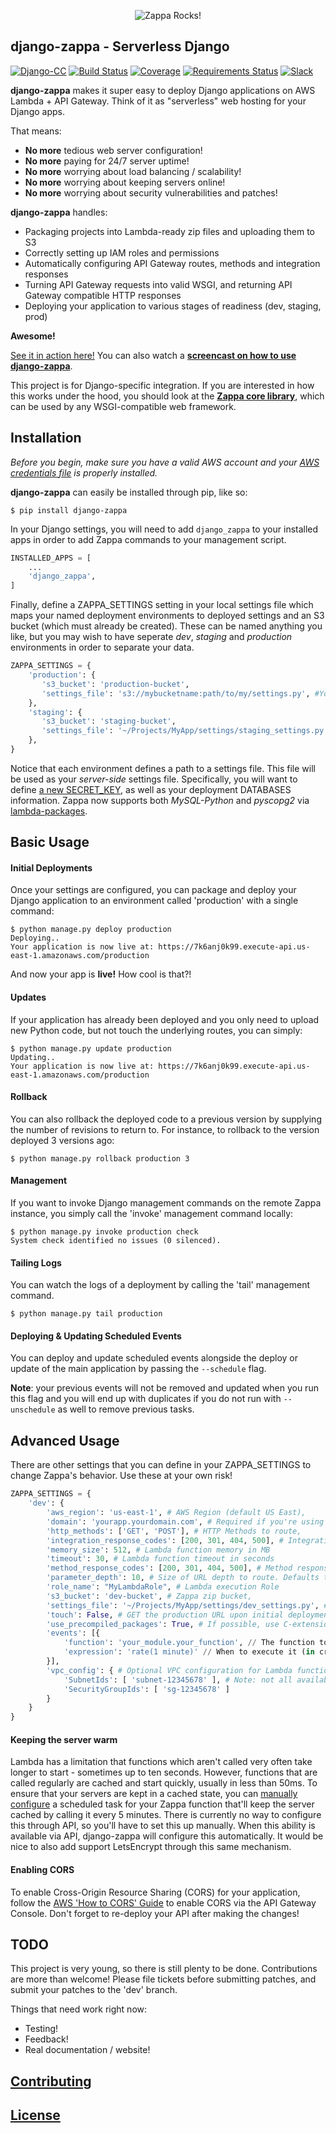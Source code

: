 <p align="center">
  <img src="http://i.imgur.com/oePnHJn.jpg" alt="Zappa Rocks!"/>
</p>

## django-zappa - Serverless Django

[![Django-CC](https://img.shields.io/badge/Django-CC-ee66dd.svg)](https://github.com/codingjoe/django-cc)
[![Build Status](https://travis-ci.org/Miserlou/django-zappa.svg)](https://travis-ci.org/Miserlou/django-zappa)
[![Coverage](https://img.shields.io/coveralls/Miserlou/django-zappa.svg)](https://coveralls.io/github/Miserlou/django-zappa)
[![Requirements Status](https://requires.io/github/Miserlou/django-zappa/requirements.svg?branch=master)](https://requires.io/github/Miserlou/django-zappa/requirements/?branch=master)
[![Slack](https://img.shields.io/badge/chat-slack-ff69b4.svg)](https://slackautoinviter.herokuapp.com/)

**django-zappa** makes it super easy to deploy Django applications on AWS Lambda + API Gateway. Think of it as "serverless" web hosting for your Django apps.

That means:

* **No more** tedious web server configuration!
* **No more** paying for 24/7 server uptime!
* **No more** worrying about load balancing / scalability!
* **No more** worrying about keeping servers online!
* **No more** worrying about security vulnerabilities and patches!

**django-zappa** handles:

* Packaging projects into Lambda-ready zip files and uploading them to S3
* Correctly setting up IAM roles and permissions
* Automatically configuring API Gateway routes, methods and integration responses
* Turning API Gateway requests into valid WSGI, and returning API Gateway compatible HTTP responses
* Deploying your application to various stages of readiness (dev, staging, prod)

__Awesome!__

[See it in action here!](https://zappa.gun.io/) You can also watch a **[screencast on how to use django-zappa](https://www.youtube.com/watch?v=plUrbPN0xc8&feature=youtu.be)**.

This project is for Django-specific integration. If you are interested in how this works under the hood, you should look at the **[Zappa core library](https://github.com/Miserlou/Zappa)**, which can be used by any WSGI-compatible web framework.

## Installation

_Before you begin, make sure you have a valid AWS account and your [AWS credentials file](https://blogs.aws.amazon.com/security/post/Tx3D6U6WSFGOK2H/A-New-and-Standardized-Way-to-Manage-Credentials-in-the-AWS-SDKs) is properly installed._

**django-zappa** can easily be installed through pip, like so:

    $ pip install django-zappa

In your Django settings, you will need to add `django_zappa` to your installed apps in order to add Zappa commands to your management script.

```python
INSTALLED_APPS = [
    ...
    'django_zappa',
]
```

Finally, define a ZAPPA_SETTINGS setting in your local settings file which maps your named deployment environments to deployed settings and an S3 bucket (which must already be created). These can be named anything you like, but you may wish to have seperate _dev_, _staging_ and _production_ environments in order to separate your data.

```python
ZAPPA_SETTINGS = {
    'production': {
       's3_bucket': 'production-bucket',
       'settings_file': 's3://mybucketname:path/to/my/settings.py', #You can also use the local format ~/Projects/MyApp/settings/production_settings.py
    },
    'staging': {
       's3_bucket': 'staging-bucket',
       'settings_file': '~/Projects/MyApp/settings/staging_settings.py',
    },
}
```

Notice that each environment defines a path to a settings file. This file will be used as your _server-side_ settings file. Specifically, you will want to define [a new SECRET_KEY](https://gist.github.com/Miserlou/a9cbe22d06cbabc07f21), as well as your deployment DATABASES information. Zappa now supports both _MySQL-Python_ and _pyscopg2_ via [lambda-packages](https://github.com/Miserlou/lambda-packages).

## Basic Usage

#### Initial Deployments

Once your settings are configured, you can package and deploy your Django application to an environment called 'production' with a single command:

    $ python manage.py deploy production
    Deploying..
    Your application is now live at: https://7k6anj0k99.execute-api.us-east-1.amazonaws.com/production

And now your app is **live!** How cool is that?!

#### Updates

If your application has already been deployed and you only need to upload new Python code, but not touch the underlying routes, you can simply:

    $ python manage.py update production
    Updating..
    Your application is now live at: https://7k6anj0k99.execute-api.us-east-1.amazonaws.com/production

#### Rollback

You can also rollback the deployed code to a previous version by supplying the number of revisions to return to. For instance, to rollback to the version deployed 3 versions ago:

    $ python manage.py rollback production 3

#### Management

If you want to invoke Django management commands on the remote Zappa instance, you simply call the 'invoke' management command locally:

    $ python manage.py invoke production check
    System check identified no issues (0 silenced).

#### Tailing Logs

You can watch the logs of a deployment by calling the 'tail' management command.

    $ python manage.py tail production

#### Deploying & Updating Scheduled Events

You can deploy and update scheduled events alongside the deploy or update of the main
application by passing the `--schedule` flag.

**Note**: your previous events will not be removed and updated when you run this
flag and you will end up with duplicates if you do not run with `--unschedule` as
well to remove previous tasks.

## Advanced Usage

There are other settings that you can define in your ZAPPA_SETTINGS
to change Zappa's behavior. Use these at your own risk!

```python
ZAPPA_SETTINGS = {
    'dev': {
        'aws_region': 'us-east-1', # AWS Region (default US East),
        'domain': 'yourapp.yourdomain.com', # Required if you're using a domain
        'http_methods': ['GET', 'POST'], # HTTP Methods to route,
        'integration_response_codes': [200, 301, 404, 500], # Integration response status codes to route
        'memory_size': 512, # Lambda function memory in MB
        'timeout': 30, # Lambda function timeout in seconds
        'method_response_codes': [200, 301, 404, 500], # Method response status codes to route
        'parameter_depth': 10, # Size of URL depth to route. Defaults to 8.
        'role_name': "MyLambdaRole", # Lambda execution Role
        's3_bucket': 'dev-bucket', # Zappa zip bucket,
        'settings_file': '~/Projects/MyApp/settings/dev_settings.py', # Server side settings file location or use the s3://mybucketname:path/to/my/settings.py format,
        'touch': False, # GET the production URL upon initial deployment (default True)
        'use_precompiled_packages': True, # If possible, use C-extension packages which have been pre-compiled for AWS Lambda
        'events': [{
            'function': 'your_module.your_function', // The function to execute
            'expression': 'rate(1 minute)' // When to execute it (in cron or rate format)
        }],
        'vpc_config': { # Optional VPC configuration for Lambda function
            'SubnetIds': [ 'subnet-12345678' ], # Note: not all availability zones support Lambda!
            'SecurityGroupIds': [ 'sg-12345678' ]
        }
    }
}
```

#### Keeping the server warm

Lambda has a limitation that functions which aren't called very often take longer to start - sometimes up to ten seconds. However, functions that are called regularly are cached and start quickly, usually in less than 50ms. To ensure that your servers are kept in a cached state, you can [manually configure](http://stackoverflow.com/a/27382253) a scheduled task for your Zappa function that'll keep the server cached by calling it every 5 minutes. There is currently no way to configure this through API, so you'll have to set this up manually. When this ability is available via API, django-zappa will configure this automatically. It would be nice to also add support LetsEncrypt through this same mechanism.

#### Enabling CORS

To enable Cross-Origin Resource Sharing (CORS) for your application, follow the [AWS 'How to CORS' Guide](https://docs.aws.amazon.com/apigateway/latest/developerguide/how-to-cors.html) to enable CORS via the API Gateway Console. Don't forget to re-deploy your API after making the changes!

## TODO

This project is very young, so there is still plenty to be done. Contributions are more than welcome! Please file tickets before submitting patches, and submit your patches to the 'dev' branch.

Things that need work right now:

* Testing!
* Feedback!
* Real documentation / website!

## [Contributing](CONTRIBUTING.md)

## [License](LICENSE)
